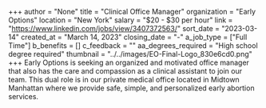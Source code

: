 +++
author = "None"
title = "Clinical Office Manager"
organization = "Early Options"
location = "New York"
salary = "$20 - $30 per hour"
link = "https://www.linkedin.com/jobs/view/3407372563/"
sort_date = "2023-03-14"
created_at = "March 14, 2023"
closing_date = "-"
a_job_type = ["Full Time"]
b_benefits = []
c_feedback = ""
aa_degrees_required = "High school degree required"
thumbnail = "../../images/EO-Final-Logo_830e6cd0.png"
+++
Early Options is seeking an organized and motivated office manager that also has the care and compassion as a clinical assistant to join our team. This dual role is in our private medical office located in Midtown Manhattan where we provide safe, simple, and personalized early abortion services.